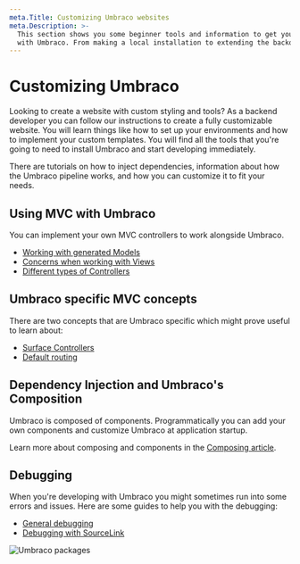 ```yaml
---
meta.Title: Customizing Umbraco websites
meta.Description: >-
  This section shows you some beginner tools and information to get your started
  with Umbraco. From making a local installation to extending the backoffice.
---
```


# Customizing Umbraco

Looking to create a website with custom styling and tools? As a backend developer you can follow our instructions to create a fully customizable website. You will learn things like how to set up your environments and how to implement your custom templates. You will find all the tools that you're going to need to install Umbraco and start developing immediately.

There are tutorials on how to inject dependencies, information about how the Umbraco pipeline works, and how you can customize it to fit your needs.

## Using MVC with Umbraco

You can implement your own MVC controllers to work alongside Umbraco.

* [Working with generated Models](../../umbraco-cms/reference/templating/modelsbuilder)
* [Concerns when working with Views](../../umbraco-cms/reference/templating/mvc)
* [Different types of Controllers](../../umbraco-cms/implementation/controllers.md)

## Umbraco specific MVC concepts

There are two concepts that are Umbraco specific which might prove useful to learn about:

* [Surface Controllers](../../umbraco-cms/reference/routing/surface-controllers)
* [Default routing](../../umbraco-cms/implementation/default-routing/controller-selection.md)

## Dependency Injection and Umbraco's Composition

Umbraco is composed of components. Programmatically you can add your own components and customize Umbraco at application startup.

Learn more about composing and components in the [Composing article](../../umbraco-cms/implementation/composing.md).

## Debugging

When you're developing with Umbraco you might sometimes run into some errors and issues. Here are some guides to help you with the debugging:

* [General debugging](../../umbraco-cms/fundamentals/code/debugging)
* [Debugging with SourceLink](../../umbraco-cms/reference/debugging.md)

![Umbraco packages](images/corona\_blogpost\_05SoMe\_768x432px.png)
